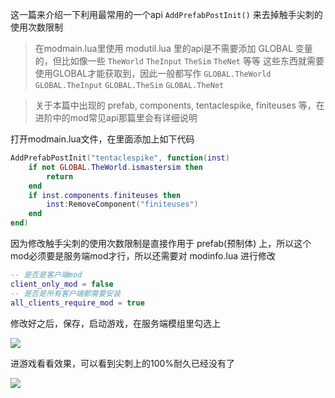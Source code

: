 这一篇来介绍一下利用最常用的一个api `AddPrefabPostInit()` 来去掉触手尖刺的使用次数限制

> 在modmain.lua里使用 modutil.lua 里的api是不需要添加 GLOBAL 变量的，但比如像一些 `TheWorld` `TheInput` `TheSim` `TheNet` 等等 这些东西就需要使用GLOBAL才能获取到，因此一般都写作 `GLOBAL.TheWorld` `GLOBAL.TheInput` `GLOBAL.TheSim` `GLOBAL.TheNet`

> 关于本篇中出现的 prefab, components, tentaclespike, finiteuses 等，在进阶中的mod常见api那篇里会有详细说明

打开modmain.lua文件，在里面添加上如下代码

```lua
AddPrefabPostInit("tentaclespike", function(inst)
    if not GLOBAL.TheWorld.ismastersim then
        return
    end
    if inst.components.finiteuses then
        inst:RemoveComponent("finiteuses")
    end
end)
```

因为修改触手尖刺的使用次数限制是直接作用于 prefab(预制体) 上，所以这个mod必须要是服务端mod才行，所以还需要对 modinfo.lua 进行修改

```lua
-- 是否是客户端mod
client_only_mod = false
-- 是否是所有客户端都需要安装
all_clients_require_mod = true
```

修改好之后，保存，启动游戏，在服务端模组里勾选上

![](images/20210722193000.png)

进游戏看看效果，可以看到尖刺上的100%耐久已经没有了

![](images/20210722193225.png)
